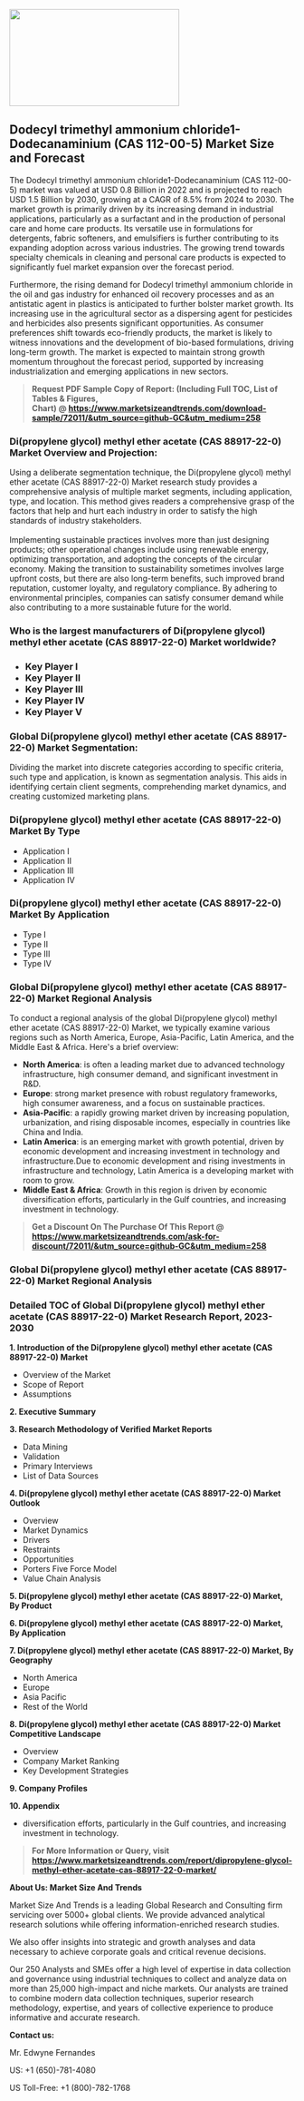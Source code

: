 <p><img class="alignnone size-medium wp-image-20088" src="https://ffe5etoiles.com/wp-content/uploads/2024/12/MST1-300x171.png" alt="" width="300" height="171" /></p><h2>Dodecyl trimethyl ammonium chloride1-Dodecanaminium (CAS 112-00-5) Market Size and Forecast</h2><p>The Dodecyl trimethyl ammonium chloride1-Dodecanaminium (CAS 112-00-5) market was valued at USD 0.8 Billion in 2022 and is projected to reach USD 1.5 Billion by 2030, growing at a CAGR of 8.5% from 2024 to 2030. The market growth is primarily driven by its increasing demand in industrial applications, particularly as a surfactant and in the production of personal care and home care products. Its versatile use in formulations for detergents, fabric softeners, and emulsifiers is further contributing to its expanding adoption across various industries. The growing trend towards specialty chemicals in cleaning and personal care products is expected to significantly fuel market expansion over the forecast period.</p><p>Furthermore, the rising demand for Dodecyl trimethyl ammonium chloride in the oil and gas industry for enhanced oil recovery processes and as an antistatic agent in plastics is anticipated to further bolster market growth. Its increasing use in the agricultural sector as a dispersing agent for pesticides and herbicides also presents significant opportunities. As consumer preferences shift towards eco-friendly products, the market is likely to witness innovations and the development of bio-based formulations, driving long-term growth. The market is expected to maintain strong growth momentum throughout the forecast period, supported by increasing industrialization and emerging applications in new sectors.</p></p><blockquote id="" class=""><strong>Request PDF Sample Copy of Report: (Including Full TOC, List of Tables &amp; Figures, Chart)&nbsp;@&nbsp;<strong><a href="https://www.marketsizeandtrends.com/download-sample/72011/&utm_source=github-GC&utm_medium=258" target="_blank">https://www.marketsizeandtrends.com/download-sample/72011/&utm_source=github-GC&utm_medium=258</a></strong></strong></blockquote><h3 id="" class="">Di(propylene glycol) methyl ether acetate (CAS 88917-22-0) Market&nbsp;Overview and Projection:</h3><p id="" class="">Using a deliberate segmentation technique, the Di(propylene glycol) methyl ether acetate (CAS 88917-22-0) Market research study provides a comprehensive analysis of multiple market segments, including application, type, and location. This method gives readers a comprehensive grasp of the factors that help and hurt each industry in order to satisfy the high standards of industry stakeholders. <br /> <br />Implementing sustainable practices involves more than just designing products; other operational changes include using renewable energy, optimizing transportation, and adopting the concepts of the circular economy. Making the transition to sustainability sometimes involves large upfront costs, but there are also long-term benefits, such improved brand reputation, customer loyalty, and regulatory compliance. By adhering to environmental principles, companies can satisfy consumer demand while also contributing to a more sustainable future for the world.</p><h3 id="" class="">Who is the largest manufacturers of&nbsp;Di(propylene glycol) methyl ether acetate (CAS 88917-22-0) Market worldwide?</h3><h3 class=""><p><ul><li>Key Player I </li><li> Key Player II </li><li> Key Player III </li><li> Key Player IV </li><li> Key Player V</li></ul></p></h3><h3 id="" class="">Global&nbsp;Di(propylene glycol) methyl ether acetate (CAS 88917-22-0) Market Segmentation:</h3><p id="" class="">Dividing the market into discrete categories according to specific criteria, such type and application, is known as segmentation analysis. This aids in identifying certain client segments, comprehending market dynamics, and creating customized marketing plans.</p><h3 id="" class="">Di(propylene glycol) methyl ether acetate (CAS 88917-22-0) Market&nbsp;By Type</h3><p><p><ul><li>Application I </li><li> Application II </li><li> Application III </li><li> Application IV</p></li></ul></p></p><h3 id="" class="">Di(propylene glycol) methyl ether acetate (CAS 88917-22-0) Market&nbsp;By Application</h3><p class=""><p><ul><li>Type I </li><li> Type II </li><li> Type III </li><li> Type IV</li></ul></p></p><h3 id="" class="">Global Di(propylene glycol) methyl ether acetate (CAS 88917-22-0) Market Regional Analysis</h3><p id="" class="">To conduct a regional analysis of the global Di(propylene glycol) methyl ether acetate (CAS 88917-22-0) Market, we typically examine various regions such as North America, Europe, Asia-Pacific, Latin America, and the Middle East &amp; Africa. Here's a brief overview:</p><ul><li><strong>North America</strong>: is often a leading market due to advanced technology infrastructure, high consumer demand, and significant investment in R&amp;D.</li><li><strong>Europe</strong>: strong market presence with robust regulatory frameworks, high consumer awareness, and a focus on sustainable practices.</li><li><strong>Asia-Pacific</strong>: a rapidly growing market driven by increasing population, urbanization, and rising disposable incomes, especially in countries like China and India.</li><li><strong>Latin America</strong>: is an emerging market with growth potential, driven by economic development and increasing investment in technology and infrastructure.Due to economic development and rising investments in infrastructure and technology, Latin America is a developing market with room to grow.</li><li><strong>Middle East &amp; Africa</strong>: Growth in this region is driven by economic diversification efforts, particularly in the Gulf countries, and increasing investment in technology.</li></ul><blockquote id="" class=""><strong>Get a Discount On The Purchase Of This Report @ <strong><a href="https://www.marketsizeandtrends.com/ask-for-discount/72011/&utm_source=github-GC&utm_medium=258" target="_blank">https://www.marketsizeandtrends.com/ask-for-discount/72011/&utm_source=github-GC&utm_medium=258</a></strong></strong></blockquote><h3 id="" class="">Global Di(propylene glycol) methyl ether acetate (CAS 88917-22-0) Market Regional Analysis</h3><h3 id="" class="">Detailed TOC of Global Di(propylene glycol) methyl ether acetate (CAS 88917-22-0) Market Research Report, 2023-2030</h3><p id="" class=""><strong>1. Introduction of the Di(propylene glycol) methyl ether acetate (CAS 88917-22-0) Market</strong></p><ul><li>Overview of the Market</li><li>Scope of Report</li><li>Assumptions</li></ul><p id="" class=""><strong>2. Executive Summary</strong></p><p id="" class=""><strong>3. Research Methodology of Verified Market Reports</strong></p><ul><li>Data Mining</li><li>Validation</li><li>Primary Interviews</li><li>List of Data Sources</li></ul><p id="" class=""><strong>4. Di(propylene glycol) methyl ether acetate (CAS 88917-22-0) Market Outlook</strong></p><ul><li>Overview</li><li>Market Dynamics</li><li>Drivers</li><li>Restraints</li><li>Opportunities</li><li>Porters Five Force Model</li><li>Value Chain Analysis</li></ul><p id="" class=""><strong>5. Di(propylene glycol) methyl ether acetate (CAS 88917-22-0) Market, By Product</strong></p><p id="" class=""><strong>6. Di(propylene glycol) methyl ether acetate (CAS 88917-22-0) Market, By Application</strong></p><p id="" class=""><strong>7. Di(propylene glycol) methyl ether acetate (CAS 88917-22-0) Market, By Geography</strong></p><ul><li>North America</li><li>Europe</li><li>Asia Pacific</li><li>Rest of the World</li></ul><p id="" class=""><strong>8. Di(propylene glycol) methyl ether acetate (CAS 88917-22-0) Market Competitive Landscape</strong></p><ul><li>Overview</li><li>Company Market Ranking</li><li>Key Development Strategies</li></ul><p id="" class=""><strong>9. Company Profiles</strong></p><p id="" class=""><strong>10. Appendix</strong></p><ul><li>diversification efforts, particularly in the Gulf countries, and increasing investment in technology.</li></ul><blockquote id="" class=""><strong>For More Information or Query, visit <strong><strong><a href="https://www.marketsizeandtrends.com/report/dipropylene-glycol-methyl-ether-acetate-cas-88917-22-0-market/" target="_blank">https://www.marketsizeandtrends.com/report/dipropylene-glycol-methyl-ether-acetate-cas-88917-22-0-market/</a></strong></strong></strong></blockquote><p id="" class=""><strong>About Us: Market Size And Trends</strong></p><p id="" class="">Market Size And Trends is a leading Global Research and Consulting firm servicing over 5000+ global clients. We provide advanced analytical research solutions while offering information-enriched research studies.</p><p id="" class="">We also offer insights into strategic and growth analyses and data necessary to achieve corporate goals and critical revenue decisions.</p><p id="" class="">Our 250 Analysts and SMEs offer a high level of expertise in data collection and governance using industrial techniques to collect and analyze data on more than 25,000 high-impact and niche markets. Our analysts are trained to combine modern data collection techniques, superior research methodology, expertise, and years of collective experience to produce informative and accurate research.</p><p id="" class=""><strong>Contact us:</strong></p><p id="" class="">Mr. Edwyne Fernandes</p><p id="" class="">US: +1 (650)-781-4080</p><p id="" class="">US Toll-Free: +1 (800)-782-1768</p>
